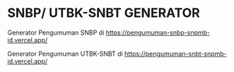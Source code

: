 # SNBP/ UTBK-SNBT GENERATOR

Generator Pengumuman SNBP di https://pengumuman-snbp-snpmb-id.vercel.app/

Generator Pengumuman UTBK-SNBT di https://pengumuman-snbt-snpmb-id.vercel.app/
